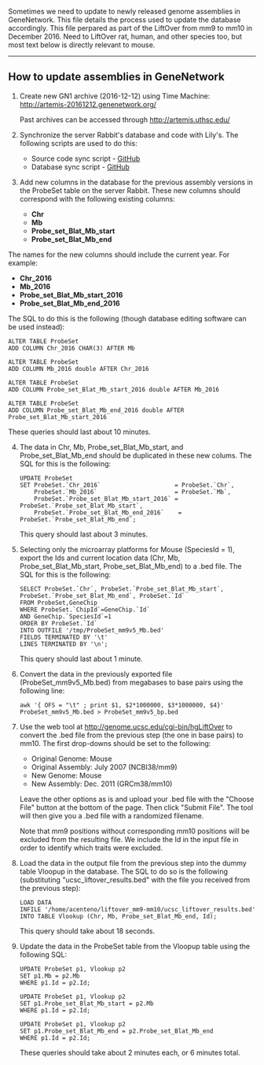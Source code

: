 Sometimes we need to update to newly released genome assemblies in GeneNetwork. This file details the process used to update the database accordingly. This file perpared as part of the LiftOver from mm9 to mm10 in December 2016. Need to LiftOver rat, human, and other species too, but most text below is directly relevant to mouse.

---

## How to update assemblies in GeneNetwork



1. Create new GN1 archive (2016-12-12) using Time Machine: http://artemis-20161212.genenetwork.org/

   Past archives can be accessed through http://artemis.uthsc.edu/

2. Synchronize the server Rabbit's database and code with Lily's. The following scripts are used to do this:
   * Source code sync script - [GitHub](https://github.com/genenetwork/sysmaintenance/blob/master/gn_update_src/gnupdatesrc_from_lily.sh)
   * Database sync script - [GitHub](https://github.com/genenetwork/sysmaintenance/blob/master/gn_update_db/gnupdatedb_from_lily.sh)

3. Add new columns in the database for the previous assembly versions in the ProbeSet table on the server Rabbit. These new columns should correspond with the following existing columns: 
   - **Chr**
   - **Mb** 
   - **Probe_set_Blat_Mb_start**
   - **Probe_set_Blat_Mb_end**

  The names for the new columns should include the current year. For example: 
  - **Chr_2016**
  - **Mb_2016** 
  - **Probe_set_Blat_Mb_start_2016**
  - **Probe_set_Blat_Mb_end_2016**

  The SQL to do this is the following (though database editing software can be used instead):
  ```
  ALTER TABLE ProbeSet 
  ADD COLUMN Chr_2016 CHAR(3) AFTER Mb
       
  ALTER TABLE ProbeSet
  ADD COLUMN Mb_2016 double AFTER Chr_2016
       
  ALTER TABLE ProbeSet
  ADD COLUMN Probe_set_Blat_Mb_start_2016 double AFTER Mb_2016
       
  ALTER TABLE ProbeSet
  ADD COLUMN Probe_set_Blat_Mb_end_2016 double AFTER Probe_set_Blat_Mb_start_2016
  ```
   
  These queries should last about 10 minutes.

4. The data in Chr, Mb, Probe_set_Blat_Mb_start, and Probe_set_Blat_Mb_end should be duplicated in these new colums. The SQL for this is the following:
   ```
   UPDATE ProbeSet
   SET ProbeSet.`Chr_2016`                     = ProbeSet.`Chr`,
       ProbeSet.`Mb_2016`                      = ProbeSet.`Mb`,
       ProbeSet.`Probe_set_Blat_Mb_start_2016` = ProbeSet.`Probe_set_Blat_Mb_start`,
       ProbeSet.`Probe_set_Blat_Mb_end_2016`	= ProbeSet.`Probe_set_Blat_Mb_end`;
   ```

   This query should last about 3 minutes.

5. Selecting only the microarray platforms for Mouse (SpeciesId = 1), export the Ids and current location data (Chr, Mb, Probe_set_Blat_Mb_start, Probe_set_Blat_Mb_end) to a .bed file. The SQL for this is the following:
   ```
   SELECT ProbeSet.`Chr`, ProbeSet.`Probe_set_Blat_Mb_start`, ProbeSet.`Probe_set_Blat_Mb_end`, ProbeSet.`Id`
   FROM ProbeSet,GeneChip
   WHERE ProbeSet.`ChipId`=GeneChip.`Id`
   AND GeneChip.`SpeciesId`=1
   ORDER BY ProbeSet.`Id`
   INTO OUTFILE '/tmp/ProbeSet_mm9v5_Mb.bed'
   FIELDS TERMINATED BY '\t'
   LINES TERMINATED BY '\n';
   ```
   
   This query should last about 1 minute.

6. Convert the data in the previously exported file (ProbeSet_mm9v5_Mb.bed) from megabases to base pairs using the following line:
   ```
   awk '{ OFS = "\t" ; print $1, $2*1000000, $3*1000000, $4}' ProbeSet_mm9v5_Mb.bed > ProbeSet_mm9v5_bp.bed
   ```

7. Use the web tool at http://genome.ucsc.edu/cgi-bin/hgLiftOver to convert the .bed file from the previous step (the one in base pairs) to mm10. The first drop-downs should be set to the following:
   - Original Genome: Mouse
   - Original Assembly: July 2007 (NCBI38/mm9)
   - New Genome: Mouse
   - New Assembly: Dec. 2011 (GRCm38/mm10)
   
   Leave the other options as is and upload your .bed file with the "Choose File" button at the bottom of the page. Then click "Submit File". The tool will then give you a .bed file with a randomized filename. 
   
   Note that mm9 positions without corresponding mm10 positions will be excluded from the resulting file. We include the Id in the input file in order to identify which traits were excluded.

8. Load the data in the output file from the previous step into the dummy table Vloopup in the database. The SQL to do so is the following (substituting "ucsc_liftover_results.bed" with the file you received from the previous step):
   ```
   LOAD DATA
   INFILE '/home/acenteno/liftover_mm9-mm10/ucsc_liftover_results.bed'
   INTO TABLE Vlookup (Chr, Mb, Probe_set_Blat_Mb_end, Id);
   ```
   
   This query should take about 18 seconds.

9. Update the data in the ProbeSet table from the Vloopup table using the following SQL:
   ```
   UPDATE ProbeSet p1, Vlookup p2
   SET p1.Mb = p2.Mb
   WHERE p1.Id = p2.Id;

   UPDATE ProbeSet p1, Vlookup p2
   SET p1.Probe_set_Blat_Mb_start = p2.Mb
   WHERE p1.Id = p2.Id;

   UPDATE ProbeSet p1, Vlookup p2
   SET p1.Probe_set_Blat_Mb_end = p2.Probe_set_Blat_Mb_end
   WHERE p1.Id = p2.Id;
   ```

   These queries should take about 2 minutes each, or 6 minutes total.
